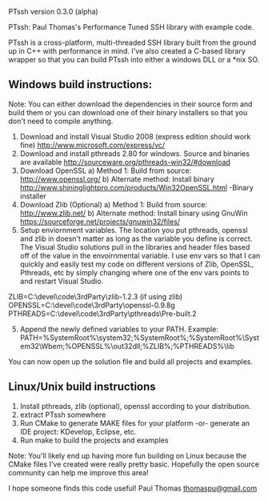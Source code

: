 PTssh version 0.3.0 (alpha)

PTssh: Paul Thomas's Performance Tuned SSH library with example code.

PTssh is a cross-platform, multi-threaded SSH library built from the ground up in C++ with performance in mind. I've also created a C-based library wrapper so that you can build PTssh into either a windows DLL or a *nix SO.


Windows build instructions:
--------------------------------------
Note: You can either download the dependencies in their source form and build them or you can download one of their binary installers so that you don't need to compile anything.

1) Download and install Visual Studio 2008 (express edition should work fine)
   http://www.microsoft.com/express/vc/
2) Download and install pthreads 2.80 for windows. Source and binaries are available
	http://sourceware.org/pthreads-win32/#download
3) Download OpenSSL
   a) Method 1: Build from source:
		http://www.openssl.org/
   b) Alternate method: Install binary
	    http://www.shininglightpro.com/products/Win32OpenSSL.html   -Binary installer
4) Download Zlib (Optional)
   a) Method 1: Build from source:
		http://www.zlib.net/
   b) Alternate method: Install binary using GnuWin
	    https://sourceforge.net/projects/gnuwin32/files/
5) Setup enviornment variables. The location you put pthreads, openssl and zlib in doesn't matter as long as the variable you define is correct. The Visual Studio solutions pull in the libraries and header files based off of the value in the envoirnmental variable. I use env vars so that I can quickly and easily test my code on different versions of Zlib, OpenSSL, Pthreads, etc by simply changing where one of the env vars points to and restart Visual Studio.

ZLIB=C:\devel\code\3rdParty\zlib-1.2.3 (if using zlib)
OPENSSL=C:\devel\code\3rdParty\openssl-0.9.8g
PTHREADS=C:\devel\code\3rdParty\pthreads\Pre-built.2

5) Append the newly defined variables to your PATH. Example:
PATH=%SystemRoot%\system32;%SystemRoot%;%SystemRoot%\System32\Wbem;%OPENSSL%\out32dll;%ZLIB%;%PTHREADS%\lib

You can now open up the solution file and build all projects and examples.


Linux/Unix build instructions
--------------------------------------
1) Install pthreads, zlib (optional), openssl according to your distribution.
2) extract PTssh somewhere
3) Run CMake to generate MAKE files for your platform -or- generate an IDE project: KDevelop, Eclipse, etc.
4) Run make to build the projects and examples

Note: You'll likely end up having more fun building on Linux because the CMake files I've created were really pretty basic. Hopefully the open source community can help me improve this area! 


I hope someone finds this code useful!
Paul Thomas
thomaspu@gmail.com



